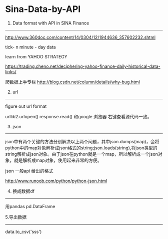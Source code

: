 # Sina-Data-by-API

1. Data format with API in SINA Finance
___
http://www.360doc.com/content/14/0304/12/1944636_357602232.shtml

tick- n minute - day data

learn from YAHOO STRATEGY

https://trading.cheno.net/deciphering-yahoo-finance-daily-historical-data-links/

爬数据上手专栏 http://blog.csdn.net/column/details/why-bug.html





2. url
_______

figure out  url format

urllib2.urlopen()
response.read()
和google 浏览器 右键查看源代码一致。




3. json
_____
json中有两个关键的方法分别解决以上两个问题，其中json.dumps(map)，会将python中的map对象解析成json格式的string;json.loads(string),将json类型的string解析成json对象。由于json在python就是一个map，所以解析成一个json对象，就是解析成map对象，使用起来非常的方便。

json 一般api 给出的格式

http://www.runoob.com/python/python-json.html


4. 换成数据df
____
用pandas
pd.DataFrame

5.导出数据
_____

data.to_csv('sss')
